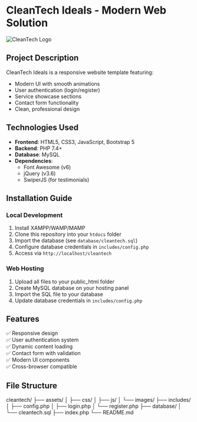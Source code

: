 # CleanTech Ideals - Modern Web Solution

![CleanTech Logo]([assets/images/logo.png](https://www.pinterest.com/pin/10766486606004562/)) <!-- Add your logo path -->

## Project Description

CleanTech Ideals is a responsive website template featuring:
- Modern UI with smooth animations
- User authentication (login/register)
- Service showcase sections
- Contact form functionality
- Clean, professional design

## Technologies Used

- **Frontend**: HTML5, CSS3, JavaScript, Bootstrap 5
- **Backend**: PHP 7.4+
- **Database**: MySQL
- **Dependencies**: 
  - Font Awesome (v6)
  - jQuery (v3.6)
  - SwiperJS (for testimonials)

## Installation Guide

### Local Development

1. Install XAMPP/WAMP/MAMP
2. Clone this repository into your `htdocs` folder
3. Import the database (see `database/cleantech.sql`)
4. Configure database credentials in `includes/config.php`
5. Access via `http://localhost/cleantech`

### Web Hosting

1. Upload all files to your public_html folder
2. Create MySQL database on your hosting panel
3. Import the SQL file to your database
4. Update database credentials in `includes/config.php`

## Features

✅ Responsive design  
✅ User authentication system  
✅ Dynamic content loading  
✅ Contact form with validation  
✅ Modern UI components  
✅ Cross-browser compatible  

## File Structure
cleantech/
├── assets/
│ ├── css/
│ ├── js/
│ └── images/
├── includes/
│ ├── config.php
│ ├── login.php
│ └── register.php
├── database/
│ └── cleantech.sql
├── index.php
└── README.md
